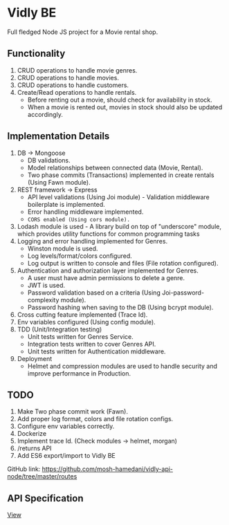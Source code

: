 # Vidly BE
Full fledged Node JS project for a Movie rental shop.

## Functionality
1. CRUD operations to handle movie genres.
2. CRUD operations to handle movies.
3. CRUD operations to handle customers.
4. Create/Read operations to handle rentals.
    - Before renting out a movie, should check for availability in stock.
    - When a movie is rented out, movies in stock should also be updated accordingly.

## Implementation Details
1. DB -> Mongoose
    - DB validations.
    - Model relationships between connected data (Movie, Rental).
    - Two phase commits (Transactions) implemented in create rentals (Using Fawn module).
2. REST framework -> Express
    - API level validations (Using Joi module) - Validation middleware boilerplate is implemented.
    - Error handling middleware implemented.
    - `CORS enabled (Using cors module).`
3. Lodash module is used - A library build on top of "underscore" module, which provides utility functions for common programming tasks
4. Logging and error handling implemented for Genres.
    - Winston module is used.
    - Log levels/format/colors configured.
    - Log output is written to console and files (File rotation configured).
5. Authentication and authorization layer implemented for Genres.
    - A user must have admin permissions to delete a genre.
    - JWT is used.
    - Password validation based on a criteria (Using Joi-password-complexity module).
    - Password hashing when saving to the DB (Using bcrypt module).
6. Cross cutting feature implemented (Trace Id).
7. Env variables configured (Using config module).
8. TDD (Unit/Integration testing)
    - Unit tests written for Genres Service.
    - Integration tests written to cover Genres API.
    - Unit tests written for Authentication middleware.
9. Deployment
    - Helmet and compression modules are used to handle security and improve performance in Production.

## TODO
1. Make Two phase commit work (Fawn).
2. Add proper log format, colors and file rotation configs.
3. Configure env variables correctly.
4. Dockerize
5. Implement trace Id. (Check modules -> helmet, morgan)
6. /returns API
7. Add ES6 export/import to Vidly BE

GitHub link: https://github.com/mosh-hamedani/vidly-api-node/tree/master/routes

## API Specification

[View](./API_spec.md)

